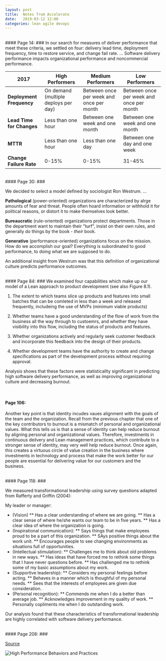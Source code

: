 ```yaml
---
layout: post
title:  Notes from Accelerate
date:   2019-03-12 12:00
categories: lean agile devops
---
```


<br>
#### Page 14: ###
In our search for measures of deliver performance that meet these criteria, we settled on four: delivery lead time, deployment frequency, time to restore service, and change fail rate. ... Software delivery performance impacts organizational performance and noncommercial performance.

<table class="table">
	<thead>
		<th>2017</th>
		<th>High Performers</th>
		<th>Medium Performers</th>
		<th>Low Performers</th>
	</thead>
	<tr>
		<td>
			<strong>Deployment Frequency</strong>
		</td>
		<td>
			On demand (multiple deploys per day)
		</td>
		<td>
			Between once per week and once per month
		</td>
		<td>
		  Between once per week and once per month
		</td>
	</tr>
	<tr>
		<td>
			<strong>Lead Time for Changes</strong>
		</td>
		<td>
			Less than one hour
		</td>
		<td>
			Between one week and one month
		</td>
		<td>
		  Between one week and one month
		</td>
	</tr>
	<tr>
		<td>
			<strong>MTTR</strong>
		</td>
		<td>
			Less than one hour
		</td>
		<td>
			Less than one day
		</td>
		<td>
		  Between one day and one week
		</td>
	</tr>
	<tr>
		<td>
			<strong>Change Failure Rate</strong>
		</td>
		<td>
			0-15%
		</td>
		<td>
			0-15%
		</td>
		<td>
		  31-45%
		</td>
	</tr>
</table>

<br>
#### Page 30: ###

We decided to select a model defined by sociologist Ron Westrum. ...

**Pathological** (power-oriented) organizations are characterized by alrge amounts of fear and threat. People often hoard information or withhold it for political reasons, or distort it to make themselves look better.

**Bureaucratic** (rule-oriented) organizations protect departments. Those in the department want to maintain their "turf", insist on their own rules, and generally do things by the book - _their_ book.

**Generative** (performance-oriented) organizations focus on the mission. How do we accomplish our goal? Everything is subordinated to good performance, to doing what we are supposed to do. 

An additional insight from Westrum was that this definition of organizational culture predicts performance outcomes. 

<br>
#### Page 84: ###
We examined four capabilities which make up our model of a Lean approach to product development (see also Figure 8.1).

1. The extent to which teams slice up products and features into small batches that can be comleted in less than a week and released frequently, includeing the use of MVPs (minimum viable products)

1. Whether teams have a good understanding of the flow of work from the business all the way through to custoemrs, and whether they have visibility into this flow, including the status of products and features.

1. Whether organizations actively and regularly seek customer feedback and incorporate this feedback into the design of their products.

1. Whether development teams have the authority to create and change specifications as part of the development process without requiring approval.

Analysis shows that these factors were statisticallty significant in predicting high software delivery performance, as well as improving organizational culture and decreasing burnout.

<br>

#### Page 106: ###

Another key point is that identity incudes vaues alignment with the goals of the team and the organization. Recall from the previous chapter that one of the key contributors to burnout is a mismatch of personal and organizational values. What this tells us is that a sense of identity can help reduce burnout by aligning personal and organizational values. Therefore, investments in continuous deilvery and Lean management practices, which contribute to a stronger sense of identity, may very well help reduce burnout. Once again, this creates a virtuous circle of value creation in the business where investments in technology and process that make the work better for our people are essential for delivering value for our customers and the business.

<br>
#### Page 118: ###

We measured transformational leadership using survey questions adapted from Rafferty and Griffin (2004):

My leader or manager:
* (Vision)
** Has a clear understanding of where we are going.
** Has a clear sense of where he/she wants our team to be in five years.
** Has a clear idea of where the organization is going.
* (Inspirational communication):
** Says things that make employees proud to be a part of this organization.
** SAys positive things about the work unit.
** Encourages people to see changing environments as situations full of opportunities.
* (Intellectual stimulation):
** Challenges me to think about old problems in new ways.
** Has ideas that have forced me to rethink some things that I have never questions before.
** Has challenged me to rethink some of my basic assumptions about my work.
* (Supportive leadership):
** Considers my personal feelings before acting.
** Behaves in a manner which is thoughful of my personal needs.
** Sees that the interests of employees are given due consideration.
* (Personal recognition):
** Commends me when I do a better than average job.
** Acknowledges improvement in my quality of work.
** Personally copliments me when I do outstanding work.

Our analysis found that these characteristics of transformational leadership are highly correlated with software delivery performance.

<br>
#### Page 208: ###

[Source](https://devops-research.com/assets/transformation_practices.pdf)

<img class="img img-thumbnail img-responsive" src="{{site.baseurl}}/assets/high-perf.png" alt="High Performance Behaviors and Practices">
